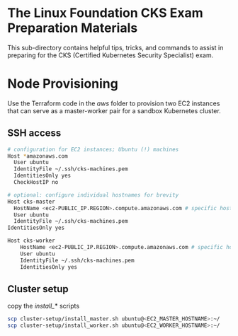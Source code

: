 # The Linux Foundation CKS Exam Preparation Materials
This sub-directory contains helpful tips, tricks, and commands to assist in preparing for the CKS (Certified Kubernetes Security Specialist) exam.

# Node Provisioning
Use the Terraform code in the *aws* folder to provision two EC2 instances that can serve as a master-worker pair for a sandbox Kubernetes cluster.

## SSH access
```bash
# configuration for EC2 instances; Ubuntu (!) machines
Host *amazonaws.com
  User ubuntu
  IdentityFile ~/.ssh/cks-machines.pem
  IdentitiesOnly yes
  CheckHostIP no

# optional: configure individual hostnames for brevity
Host cks-master
  HostName <ec2-PUBLIC_IP.REGION>.compute.amazonaws.com # specific hostname for brevity, ! changes w/ every instance stop/start
  User ubuntu
  IdentityFile ~/.ssh/cks-machines.pem
IdentitiesOnly yes

Host cks-worker
	HostName <ec2-PUBLIC_IP.REGION>.compute.amazonaws.com # specific hostname for brevity, ! changes w/ every instance stop/start
	User ubuntu
	IdentityFile ~/.ssh/cks-machines.pem
	IdentitiesOnly yes
```

## Cluster setup
copy the *install_** scripts
```bash
scp cluster-setup/install_master.sh ubuntu@<EC2_MASTER_HOSTNAME>:~/
scp cluster-setup/install_worker.sh ubuntu@<EC2_WORKER_HOSTNAME>:~/
```
